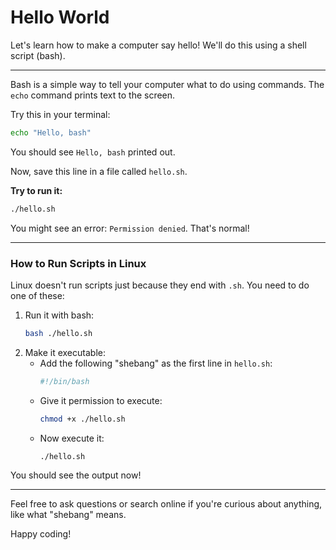 # Hello World

Let's learn how to make a computer say hello! We'll do this using a shell script (bash).

---

Bash is a simple way to tell your computer what to do using commands. The `echo` command prints text to the screen.

Try this in your terminal:
```bash
echo "Hello, bash"
```
You should see `Hello, bash` printed out.

Now, save this line in a file called `hello.sh`.

**Try to run it:**
```bash
./hello.sh
```
You might see an error: `Permission denied`. That's normal!

---

### How to Run Scripts in Linux

Linux doesn't run scripts just because they end with `.sh`. You need to do one of these:

1. Run it with bash:
   ```bash
   bash ./hello.sh
   ```
2. Make it executable:
   - Add the following "shebang" as the first line in `hello.sh`:
     ```bash
     #!/bin/bash
     ```
   - Give it permission to execute:
     ```bash
     chmod +x ./hello.sh
     ```
   - Now execute it:
     ```bash
     ./hello.sh
     ```

You should see the output now!

---

Feel free to ask questions or search online if you're curious about anything, like what "shebang" means.

Happy coding!